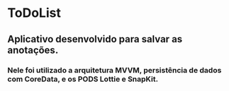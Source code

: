 #  ToDoList
## Aplicativo desenvolvido para salvar as anotações. 
### Nele foi utilizado a arquitetura MVVM, persistência de dados com CoreData, e os PODS Lottie e SnapKit.

